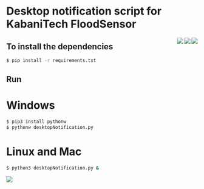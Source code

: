 # Desktop notification script for KabaniTech FloodSensor 

<img align="right" src="https://img.shields.io/badge/Version-1.0-informational?style=flat&color=green" >

<img align="right" src="https://img.shields.io/badge/Python-3.7-informational?style=flat&logo=python&logoColor=white&color=yellow">

<img align="right" src="https://img.shields.io/badge/Platform-linux-informational?style=flat&logo=linux&logoColor=white&color=yellow">


##  To install the dependencies

```sh
$ pip install -r requirements.txt
```

## Run
# Windows
```sh
$ pip3 install pythonw
$ pythonw desktopNotification.py
```

# Linux and Mac
```sh
$ python3 desktopNotification.py &
```

<img src="/images/ss.png">
